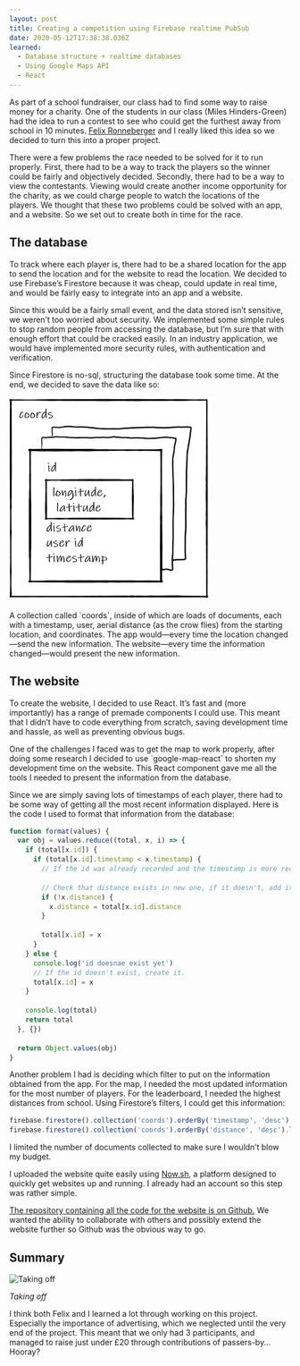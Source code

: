 ```yaml
---
layout: post
title: Creating a competition using Firebase realtime PubSub
date: 2020-05-12T17:38:38.036Z
learned:
  - Database structure + realtime databases
  - Using Google Maps API
  - React
---
```

As part of a school fundraiser, our class had to find some way to raise money for a charity. One of the students in our class (Miles Hinders-Green) had the idea to run a contest to see who could get the furthest away from school in 10 minutes. [Felix Ronneberger](https://github.com/conition) and I really liked this idea so we decided to turn this into a proper project.

There were a few problems the race needed to be solved for it to run properly. First, there had to be a way to track the players so the winner could be fairly and objectively decided. Secondly, there had to be a way to view the contestants. Viewing would create another income opportunity for the charity, as we could charge people to watch the locations of the players. We thought that these two problems could be solved with an app, and a website. So we set out to create both in time for the race.

## The database

To track where each player is, there had to be a shared location for the app to send the location and for the website to read the location. We decided to use Firebase’s Firestore because it was cheap, could update in real time, and would be fairly easy to integrate into an app and a website.

Since this would be a fairly small event, and the data stored isn’t sensitive, we weren’t too worried about security. We implemented some simple rules to stop random people from accessing the database, but I’m sure that with enough effort that could be cracked easily. In an industry application, we would have implemented more security rules, with authentication and verification.

Since Firestore is no-sql, structuring the database took some time. At the end, we decided to save the data like so:

![Database schema of "coords", which holds 'id'; 'longitutde' and 'latitude'; distance; user id; and timestamp](/assets/10mtakeoff/database.png)

A collection called \`coords\`, inside of which are loads of documents, each with a timestamp, user, aerial distance (as the crow flies) from the starting location, and coordinates. The app would—every time the location changed—send the new information. The website—every time the information changed—would present the new information.

## The website

To create the website, I decided to use React. It’s fast and (more importantly) has a range of premade components I could use. This meant that I didn’t have to code everything from scratch, saving development time and hassle, as well as preventing obvious bugs.

One of the challenges I faced was to get the map to work properly, after doing some research I decided to use \`google-map-react\` to shorten my development time on the website. This React component gave me all the tools I needed to present the information from the database.

Since we are simply saving lots of timestamps of each player, there had to be some way of getting all the most recent information displayed. Here is the code I used to format that information from the database:

```javascript
function format(values) {
  var obj = values.reduce((total, x, i) => {
    if (total[x.id]) {
      if (total[x.id].timestamp < x.timestamp) {
        // If the id was already recorded and the timestamp is more recent, replace with newer value
        
        // Check that distance exists in new one, if it doesn't, add it from previous
        if (!x.distance) {
          x.distance = total[x.id].distance
        }
        
        total[x.id] = x
      }
    } else {
      console.log('id doesnae exist yet')
      // If the id doesn't exist, create it. 
      total[x.id] = x
    }

    console.log(total)
    return total
  }, {})
  
  return Object.values(obj)
}
```

Another problem I had is deciding which filter to put on the information obtained from the app. For the map, I needed the most updated information for the most number of players. For the leaderboard, I needed the highest distances from school. Using Firestore’s filters, I could get this information:

```javascript
firebase.firestore().collection('coords').orderBy('timestamp', 'desc').limit(10000)
firebase.firestore().collection('coords').orderBy('distance', 'desc').limit(10000)
```

I limited the number of documents collected to make sure I wouldn’t blow my budget.

I uploaded the website quite easily using [Now.sh](https://github.com/zeit/now), a platform designed to quickly get websites up and running. I already had an account so this step was rather simple.

[The repository containing all the code for the website is on Github.](https://github.com/penguoir/10mtakeoff) We wanted the ability to collaborate with others and possibly extend the website further so Github was the obvious way to go.

## Summary

![Taking off](/assets/10mtakeoff/taking-off.jpg)

_Taking off_

I think both Felix and I learned a lot through working on this project. Especially the importance of advertising, which we neglected until the very end of the project. This meant that we only had 3 participants, and managed to raise just under £20 through contributions of passers-by... Hooray?